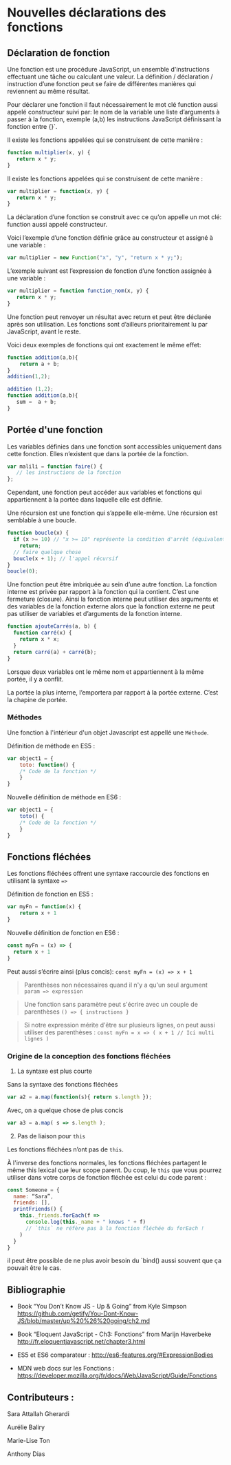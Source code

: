 # Nouvelles déclarations des fonctions

## Déclaration de fonction

Une fonction est une procédure JavaScript, un ensemble d'instructions effectuant une tâche ou calculant une valeur.
La définition / déclaration / instruction d’une fonction peut se faire de différentes manières qui reviennent au même résultat.

Pour déclarer une fonction il faut nécessairement le mot clé function aussi appelé constructeur suivi par:
le nom de la variable
une liste d’arguments à passer à la fonction, exemple (a,b)
les instructions JavaScript définissant la fonction entre 
{}`.

Il existe les fonctions appelées qui se construisent de cette manière :

```javascript
function multiplier(x, y) {
   return x * y;
}
```

Il existe les fonctions appelées qui se construisent de cette manière :

```javascript
var multiplier = function(x, y) {
   return x * y;
}
```

La déclaration d’une fonction se construit avec ce qu’on appelle un mot clé: function aussi appelé constructeur.

Voici l’exemple d’une fonction définie grâce au constructeur et assigné à une variable :

```javascript
var multiplier = new Function("x", "y", "return x * y;");
```

L’exemple suivant est l’expression de fonction d’une fonction assignée à une variable :

```javascript
var multiplier = function function_nom(x, y) {
   return x * y;
}
```

Une fonction peut renvoyer un résultat avec return et peut être déclarée après son utilisation. 
Les fonctions sont d’ailleurs prioritairement lu par JavaScript, avant le reste.

Voici deux exemples de fonctions qui ont exactement le même effet:

```javascript
function addition(a,b){
    return a + b;
}
addition(1,2);
```

```javascript
addition (1,2);
function addition(a,b){
   sum =  a + b;
}
```

## Portée d'une fonction

Les variables définies dans une fonction sont accessibles uniquement dans cette fonction. Elles n’existent que dans la portée de la fonction. 


```javascript
var malili = function faire() {
   // les instructions de la fonction
};
```

Cependant, une fonction peut accéder aux variables et fonctions qui appartiennent à la portée dans laquelle elle est définie. 

Une récursion est une fonction qui s’appelle elle-même. Une récursion est semblable à une boucle.

```javascript
function boucle(x) {
  if (x >= 10) // "x >= 10" représente la condition d'arrêt (équivalent à "!(x < 10)")
    return;
  // faire quelque chose
  boucle(x + 1); // l'appel récursif
}
boucle(0);
```

Une fonction peut être imbriquée au sein d’une autre fonction. La fonction interne est privée par rapport à la fonction qui la contient. 
C’est une fermeture (closure). Ainsi la fonction interne peut utiliser des arguments et des variables de la fonction externe alors que la fonction externe ne peut pas utiliser de variables et d’arguments de la fonction interne.


```javascript
function ajouteCarrés(a, b) {
  function carré(x) {
    return x * x;
  }
  return carré(a) + carré(b);
}
```

Lorsque deux variables ont le même nom et appartiennent à la même portée, il y a conflit. 

La portée la plus interne, l’emportera par rapport à la portée externe. C’est la chapine de portée. 

### Méthodes

Une fonction à l'intérieur d'un objet Javascript est appellé une `Méthode`.

Définition de méthode en ES5 :
```javascript
var object1 = {
	toto: function() {
	/* Code de la fonction */
    }
}
```

Nouvelle définition de méthode en ES6 :
```javascript
var object1 = {
	toto() {
	/* Code de la fonction */
    }
}
```

## Fonctions fléchées

Les fonctions fléchées offrent une syntaxe raccourcie des fonctions en utilisant la syntaxe `=>`

Définition de fonction en ES5 :
```javascript
var myFn = function(x) {
    return x + 1
}
```

Nouvelle définition de fonction en ES6 :
```javascript
const myFn = (x) => {
  return x + 1
}
```

Peut aussi s’écrire ainsi (plus concis): `const myFn = (x) => x + 1`

> Parenthèses non nécessaires quand il n'y a qu'un seul argument
`param => expression`

> Une fonction sans paramètre peut s'écrire avec un couple de parenthèses
`() => { instructions }`

> Si notre expression mérite d'être sur plusieurs lignes, on peut aussi utiliser des parenthèses :
`const myFn = x => (
   x +
   1 // Ici multi lignes
 )`
 
 ### Origine de la conception des fonctions fléchées
 
1. La syntaxe est plus courte

Sans la syntaxe des fonctions fléchées 
```javascript
var a2 = a.map(function(s){ return s.length });
```

Avec, on a quelque chose de plus concis
```javascript
var a3 = a.map( s => s.length );
```

2. Pas de liaison pour `this`

Les fonctions fléchées n’ont pas de `this`.

À l'inverse des fonctions normales, les fonctions fléchées partagent le même this lexical que leur scope parent. Du coup, le `this` que vous pourrez utiliser dans votre corps de fonction fléchée est celui du code parent :

```javascript
const Someone = {
  name: “Sara”,
  friends: [],
  printFriends() {
    this._friends.forEach(f =>
      console.log(this._name + " knows " + f)
      // `this` ne réfère pas à la fonction fléchée du forEach !
    )
  }
}
```

il peut être possible de ne plus avoir besoin du `bind() aussi souvent que ça pouvait être le cas.


## Bibliographie

* Book “You Don’t Know JS - Up & Going” from Kyle Simpson
  https://github.com/getify/You-Dont-Know-JS/blob/master/up%20%26%20going/ch2.md

* Book “Eloquent JavaScript - Ch3: Fonctions” from Marijn Haverbeke
  http://fr.eloquentjavascript.net/chapter3.html

* ES5 et ES6 comparateur : http://es6-features.org/#ExpressionBodies

* MDN web docs sur les Fonctions : https://developer.mozilla.org/fr/docs/Web/JavaScript/Guide/Fonctions

## Contributeurs :

Sara Attallah Gherardi

Aurélie Baliry

Marie-Lise Ton

Anthony Dias